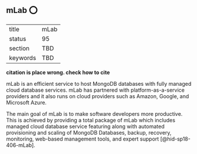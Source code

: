 ## mLab :o:


|          |      |
| -------- | ---- |
| title    | mLab |
| status   | 95   |
| section  | TBD  |
| keywords | TBD  |




**citation is place wrong. check how to cite**

mLab is an efficient service to host MongoDB databases with fully
managed cloud database services. mLab has partnered with
platform-as-a-service providers and it also runs on cloud providers such
as Amazon, Google, and Microsoft Azure.

The main goal of mLab is to make software developers more productive.
This is achieved by providing a total package of mLab which includes
managed cloud database service featuring along with automated
provisioning and scaling of MongoDB Databases, backup, recovery,
monitoring, web-based management tools, and expert
support [@hid-sp18-406-mLab].
